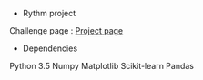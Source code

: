 * Rythm project 

Challenge page : [Project page](https://challengedata.ens.fr/en/challenge/19/age\_prediction\_from\_eeg\_signals.html)

* Dependencies

Python 3.5
Numpy
Matplotlib
Scikit-learn
Pandas

